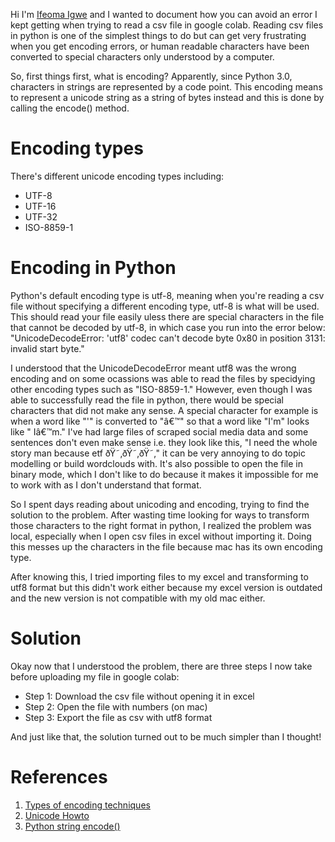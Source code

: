 Hi I'm [Ifeoma Igwe](https://www.linkedin.com/in/ifeoma-igwe-69b84b16b/) and I wanted to document how you can avoid an error I kept getting when trying to read a csv file in google colab.
Reading csv files in python is one of the simplest things to do but can get very frustrating when you get encoding errors, or human readable characters have been converted to special characters only understood by a computer.

So, first things first, what is encoding? Apparently, since Python 3.0, characters in strings are represented by a code point. This encoding means to represent a unicode string as a string of bytes instead and this is done by calling the encode() method.  

# Encoding types
There's different unicode encoding types including:
- UTF-8
- UTF-16
- UTF-32
- ISO-8859-1

# Encoding in Python
Python's default encoding type is utf-8, meaning when you're reading a csv file without specifying a different encoding type, utf-8 is what will be used. 
This should read your file easily uless there are special characters in the file that cannot be decoded by utf-8, in which case you run into the error below:
"UnicodeDecodeError: 'utf8' codec can't decode byte 0x80 in position 3131: invalid start byte."

I understood that the UnicodeDecodeError meant utf8 was the wrong encoding and on some ocassions was able to read the files by specidying other encoding types such as "ISO-8859-1." However, even though I was able to successfully read the file in python, there would be special characters that did not make any sense.
A special character for example is when a word like "'" is converted to "â€™" so that a word like "I'm" looks like " Iâ€™m." I've had large files of scraped social media data and some sentences don't even make sense i.e. they look like this, "I need the whole story man because etf ðŸ˜‚ðŸ˜‚ðŸ˜‚" it can be very annoying to do topic modelling or build wordclouds with.
It's also possible to open the file in binary mode, which I don't like to do because it makes it impossible for me to work with as I don't understand that format.

So I spent days reading about unicoding and encoding, trying to find the solution to the problem. After wasting time looking for ways to transform those characters to the right format in python, I realized the problem was local, especially when I open csv files in excel without importing it. Doing this messes up the characters in the file because mac has its own encoding type.

After knowing this, I tried importing files to my excel and transforming to utf8 format but this didn't work either because my excel version is outdated and the new version is not compatible with my old mac either.

# Solution
Okay now that I understood the problem, there are three steps I now take before uploading my file in google colab:
- Step 1: Download the csv file without opening it in excel 
- Step 2: Open the file with numbers (on mac)
- Step 3: Export the file as csv with utf8 format

And just like that, the solution turned out to be much simpler than I thought!



# References
1. [Types of encoding techniques](https://www.javatpoint.com/types-of-encoding-techniques)
2. [Unicode Howto](https://docs.python.org/3/howto/unicode.html#:~:text=UTF%2D8%20is%20one%20of,used%20than%20UTF%2D8.)
3. [Python string encode()](https://www.programiz.com/pythonprogramming/methods/string/encode#:~:text=Since%20Python%203.0%2C%20strings%20are,process%20is%20known%20as%20encoding.)
